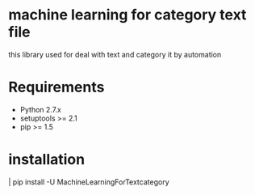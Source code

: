 machine learning for category text file
==================

this library used for deal with text and category it by automation

Requirements
============

* Python 2.7.x
* setuptools >= 2.1
* pip >= 1.5


installation
=============================

| pip install -U MachineLearningForTextcategory


